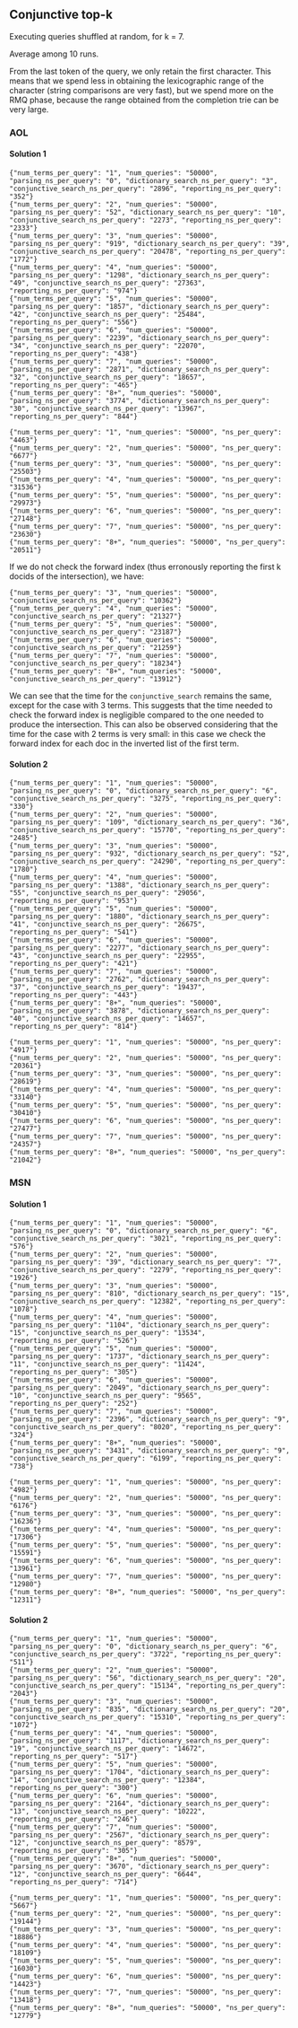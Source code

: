 Conjunctive top-k
-----------------

Executing queries shuffled at random, for k = 7.

Average among 10 runs.

From the last token of the query, we only retain the first character. This means that we spend less in obtaining the lexicographic range of the character (string comparisons are
very fast), but we spend more on the RMQ phase, because the
range obtained from the completion trie can be very large.

### AOL

#### Solution 1

	{"num_terms_per_query": "1", "num_queries": "50000", "parsing_ns_per_query": "0", "dictionary_search_ns_per_query": "3", "conjunctive_search_ns_per_query": "2896", "reporting_ns_per_query": "352"}
	{"num_terms_per_query": "2", "num_queries": "50000", "parsing_ns_per_query": "52", "dictionary_search_ns_per_query": "10", "conjunctive_search_ns_per_query": "2273", "reporting_ns_per_query": "2333"}
	{"num_terms_per_query": "3", "num_queries": "50000", "parsing_ns_per_query": "919", "dictionary_search_ns_per_query": "39", "conjunctive_search_ns_per_query": "20478", "reporting_ns_per_query": "1772"}
	{"num_terms_per_query": "4", "num_queries": "50000", "parsing_ns_per_query": "1298", "dictionary_search_ns_per_query": "49", "conjunctive_search_ns_per_query": "27363", "reporting_ns_per_query": "974"}
	{"num_terms_per_query": "5", "num_queries": "50000", "parsing_ns_per_query": "1857", "dictionary_search_ns_per_query": "42", "conjunctive_search_ns_per_query": "25484", "reporting_ns_per_query": "556"}
	{"num_terms_per_query": "6", "num_queries": "50000", "parsing_ns_per_query": "2239", "dictionary_search_ns_per_query": "34", "conjunctive_search_ns_per_query": "22070", "reporting_ns_per_query": "438"}
	{"num_terms_per_query": "7", "num_queries": "50000", "parsing_ns_per_query": "2871", "dictionary_search_ns_per_query": "32", "conjunctive_search_ns_per_query": "18657", "reporting_ns_per_query": "465"}
	{"num_terms_per_query": "8+", "num_queries": "50000", "parsing_ns_per_query": "3774", "dictionary_search_ns_per_query": "30", "conjunctive_search_ns_per_query": "13967", "reporting_ns_per_query": "844"}

	{"num_terms_per_query": "1", "num_queries": "50000", "ns_per_query": "4463"}
	{"num_terms_per_query": "2", "num_queries": "50000", "ns_per_query": "6677"}
	{"num_terms_per_query": "3", "num_queries": "50000", "ns_per_query": "25503"}
	{"num_terms_per_query": "4", "num_queries": "50000", "ns_per_query": "31536"}
	{"num_terms_per_query": "5", "num_queries": "50000", "ns_per_query": "29973"}
	{"num_terms_per_query": "6", "num_queries": "50000", "ns_per_query": "27148"}
	{"num_terms_per_query": "7", "num_queries": "50000", "ns_per_query": "23630"}
	{"num_terms_per_query": "8+", "num_queries": "50000", "ns_per_query": "20511"}

If we do not check the forward index (thus erronously reporting the first k docids of the intersection), we have:

    {"num_terms_per_query": "3", "num_queries": "50000", "conjunctive_search_ns_per_query": "10362"}
    {"num_terms_per_query": "4", "num_queries": "50000", "conjunctive_search_ns_per_query": "21327"}
    {"num_terms_per_query": "5", "num_queries": "50000", "conjunctive_search_ns_per_query": "23187"}
    {"num_terms_per_query": "6", "num_queries": "50000",  "conjunctive_search_ns_per_query": "21259"}
    {"num_terms_per_query": "7", "num_queries": "50000",  "conjunctive_search_ns_per_query": "18234"}
    {"num_terms_per_query": "8+", "num_queries": "50000",  "conjunctive_search_ns_per_query": "13912"}

We can see that the time for the `conjunctive_search` remains the same, except for the case with 3 terms.
This suggests that the time needed to check the forward index is negligible compared to the one
needed to produce the intersection. This can also be observed considering that the time for the case with 2 terms is very small: in this case we check the forward index for each doc in the inverted list of the first term.

#### Solution 2

	{"num_terms_per_query": "1", "num_queries": "50000", "parsing_ns_per_query": "0", "dictionary_search_ns_per_query": "6", "conjunctive_search_ns_per_query": "3275", "reporting_ns_per_query": "330"}
	{"num_terms_per_query": "2", "num_queries": "50000", "parsing_ns_per_query": "109", "dictionary_search_ns_per_query": "36", "conjunctive_search_ns_per_query": "15770", "reporting_ns_per_query": "2485"}
	{"num_terms_per_query": "3", "num_queries": "50000", "parsing_ns_per_query": "932", "dictionary_search_ns_per_query": "52", "conjunctive_search_ns_per_query": "24290", "reporting_ns_per_query": "1780"}
	{"num_terms_per_query": "4", "num_queries": "50000", "parsing_ns_per_query": "1388", "dictionary_search_ns_per_query": "55", "conjunctive_search_ns_per_query": "29056", "reporting_ns_per_query": "953"}
	{"num_terms_per_query": "5", "num_queries": "50000", "parsing_ns_per_query": "1880", "dictionary_search_ns_per_query": "41", "conjunctive_search_ns_per_query": "26675", "reporting_ns_per_query": "541"}
	{"num_terms_per_query": "6", "num_queries": "50000", "parsing_ns_per_query": "2277", "dictionary_search_ns_per_query": "43", "conjunctive_search_ns_per_query": "22955", "reporting_ns_per_query": "421"}
	{"num_terms_per_query": "7", "num_queries": "50000", "parsing_ns_per_query": "2762", "dictionary_search_ns_per_query": "37", "conjunctive_search_ns_per_query": "19437", "reporting_ns_per_query": "443"}
	{"num_terms_per_query": "8+", "num_queries": "50000", "parsing_ns_per_query": "3878", "dictionary_search_ns_per_query": "40", "conjunctive_search_ns_per_query": "14657", "reporting_ns_per_query": "814"}

	{"num_terms_per_query": "1", "num_queries": "50000", "ns_per_query": "4917"}
	{"num_terms_per_query": "2", "num_queries": "50000", "ns_per_query": "20361"}
	{"num_terms_per_query": "3", "num_queries": "50000", "ns_per_query": "28619"}
	{"num_terms_per_query": "4", "num_queries": "50000", "ns_per_query": "33140"}
	{"num_terms_per_query": "5", "num_queries": "50000", "ns_per_query": "30410"}
	{"num_terms_per_query": "6", "num_queries": "50000", "ns_per_query": "27477"}
	{"num_terms_per_query": "7", "num_queries": "50000", "ns_per_query": "24357"}
	{"num_terms_per_query": "8+", "num_queries": "50000", "ns_per_query": "21042"}

### MSN

#### Solution 1

	{"num_terms_per_query": "1", "num_queries": "50000", "parsing_ns_per_query": "0", "dictionary_search_ns_per_query": "6", "conjunctive_search_ns_per_query": "3021", "reporting_ns_per_query": "576"}
	{"num_terms_per_query": "2", "num_queries": "50000", "parsing_ns_per_query": "39", "dictionary_search_ns_per_query": "7", "conjunctive_search_ns_per_query": "2279", "reporting_ns_per_query": "1926"}
	{"num_terms_per_query": "3", "num_queries": "50000", "parsing_ns_per_query": "810", "dictionary_search_ns_per_query": "15", "conjunctive_search_ns_per_query": "12382", "reporting_ns_per_query": "1078"}
	{"num_terms_per_query": "4", "num_queries": "50000", "parsing_ns_per_query": "1104", "dictionary_search_ns_per_query": "15", "conjunctive_search_ns_per_query": "13534", "reporting_ns_per_query": "526"}
	{"num_terms_per_query": "5", "num_queries": "50000", "parsing_ns_per_query": "1737", "dictionary_search_ns_per_query": "11", "conjunctive_search_ns_per_query": "11424", "reporting_ns_per_query": "305"}
	{"num_terms_per_query": "6", "num_queries": "50000", "parsing_ns_per_query": "2049", "dictionary_search_ns_per_query": "10", "conjunctive_search_ns_per_query": "9565", "reporting_ns_per_query": "252"}
	{"num_terms_per_query": "7", "num_queries": "50000", "parsing_ns_per_query": "2396", "dictionary_search_ns_per_query": "9", "conjunctive_search_ns_per_query": "8020", "reporting_ns_per_query": "324"}
	{"num_terms_per_query": "8+", "num_queries": "50000", "parsing_ns_per_query": "3431", "dictionary_search_ns_per_query": "9", "conjunctive_search_ns_per_query": "6199", "reporting_ns_per_query": "738"}

	{"num_terms_per_query": "1", "num_queries": "50000", "ns_per_query": "4982"}
	{"num_terms_per_query": "2", "num_queries": "50000", "ns_per_query": "6176"}
	{"num_terms_per_query": "3", "num_queries": "50000", "ns_per_query": "16236"}
	{"num_terms_per_query": "4", "num_queries": "50000", "ns_per_query": "17306"}
	{"num_terms_per_query": "5", "num_queries": "50000", "ns_per_query": "15591"}
	{"num_terms_per_query": "6", "num_queries": "50000", "ns_per_query": "13961"}
	{"num_terms_per_query": "7", "num_queries": "50000", "ns_per_query": "12980"}
	{"num_terms_per_query": "8+", "num_queries": "50000", "ns_per_query": "12311"}

#### Solution 2

	{"num_terms_per_query": "1", "num_queries": "50000", "parsing_ns_per_query": "0", "dictionary_search_ns_per_query": "6", "conjunctive_search_ns_per_query": "3722", "reporting_ns_per_query": "511"}
	{"num_terms_per_query": "2", "num_queries": "50000", "parsing_ns_per_query": "56", "dictionary_search_ns_per_query": "20", "conjunctive_search_ns_per_query": "15134", "reporting_ns_per_query": "2043"}
	{"num_terms_per_query": "3", "num_queries": "50000", "parsing_ns_per_query": "835", "dictionary_search_ns_per_query": "20", "conjunctive_search_ns_per_query": "15310", "reporting_ns_per_query": "1072"}
	{"num_terms_per_query": "4", "num_queries": "50000", "parsing_ns_per_query": "1117", "dictionary_search_ns_per_query": "19", "conjunctive_search_ns_per_query": "14672", "reporting_ns_per_query": "517"}
	{"num_terms_per_query": "5", "num_queries": "50000", "parsing_ns_per_query": "1704", "dictionary_search_ns_per_query": "14", "conjunctive_search_ns_per_query": "12384", "reporting_ns_per_query": "300"}
	{"num_terms_per_query": "6", "num_queries": "50000", "parsing_ns_per_query": "2164", "dictionary_search_ns_per_query": "13", "conjunctive_search_ns_per_query": "10222", "reporting_ns_per_query": "246"}
	{"num_terms_per_query": "7", "num_queries": "50000", "parsing_ns_per_query": "2567", "dictionary_search_ns_per_query": "12", "conjunctive_search_ns_per_query": "8579", "reporting_ns_per_query": "305"}
	{"num_terms_per_query": "8+", "num_queries": "50000", "parsing_ns_per_query": "3670", "dictionary_search_ns_per_query": "12", "conjunctive_search_ns_per_query": "6644", "reporting_ns_per_query": "714"}
	
	{"num_terms_per_query": "1", "num_queries": "50000", "ns_per_query": "5667"}
	{"num_terms_per_query": "2", "num_queries": "50000", "ns_per_query": "19144"}
	{"num_terms_per_query": "3", "num_queries": "50000", "ns_per_query": "18886"}
	{"num_terms_per_query": "4", "num_queries": "50000", "ns_per_query": "18109"}
	{"num_terms_per_query": "5", "num_queries": "50000", "ns_per_query": "16030"}
	{"num_terms_per_query": "6", "num_queries": "50000", "ns_per_query": "14423"}
	{"num_terms_per_query": "7", "num_queries": "50000", "ns_per_query": "13418"}
	{"num_terms_per_query": "8+", "num_queries": "50000", "ns_per_query": "12779"}